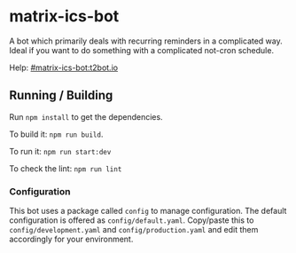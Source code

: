 # matrix-ics-bot

A bot which primarily deals with recurring reminders in a complicated way. Ideal if you want to
do something with a complicated not-cron schedule.

Help: [#matrix-ics-bot:t2bot.io](https://matrix.to/#/#matrix-ics-bot:t2bot.io)

## Running / Building

Run `npm install` to get the dependencies.

To build it: `npm run build`.

To run it: `npm run start:dev`

To check the lint: `npm run lint`

### Configuration

This bot uses a package called `config` to manage configuration. The default configuration is offered
as `config/default.yaml`. Copy/paste this to `config/development.yaml` and `config/production.yaml` and edit
them accordingly for your environment.
